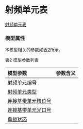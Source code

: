 # 射频单元表[射频单元表](#) <br>### 模型属性本模型相关的参数如<a href="#t2">表2</a>所示。表2 模型参数列表<table id = "t2"><thread><tr><th align = "left">模型参数</th><th align = "left">参数含义</th></tr></thread><tbody><tr><td id = "射频单元编号-1"><a href = "射频单元编号-1.html">射频单元编号</a></td><td></td></tr><tr><td id = "射频单元类型-2"><a href = "射频单元类型-2.html">射频单元类型</a></td><td></td></tr><tr><td id = "连接基带单元槽位号-3"><a href = "连接基带单元槽位号-3.html">连接基带单元槽位号</a></td><td></td></tr><tr><td id = "连接基带单元光口号-4"><a href = "连接基带单元光口号-4.html">连接基带单元光口号</a></td><td></td></tr><tr><td id = "单板状态-5"><a href = "单板状态-5.html">单板状态</a></td><td></td></tr></tbody></table>